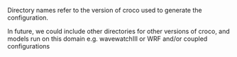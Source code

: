 Directory names refer to the version of croco used to generate the configuration.

In future, we could include other directories for other versions of croco, and models run on this domain e.g. wavewatchIII or WRF and/or coupled configurations

